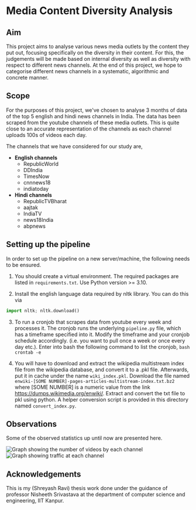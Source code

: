 # Media Content Diversity Analysis

## Aim

This project aims to analyse various news media outlets by the content they put out, focusing specifically on the diversity in their content. For this, the judgements will be made based on internal diversity as well as diversity with respect to different news channels. At the end of this project, we hope to categorise different news channels in a systematic, algorithmic and concrete manner.

## Scope

For the purposes of this project, we've chosen to analyse 3 months of data of the top 5 english and hindi news channels in India. The data has been scraped from the youtube channels of these media outlets. This is quite close to an accurate representation of the channels as each channel uploads 100s of videos each day. <br>

The channels that we have considered for our study are,
- __English channels__
    - RepublicWorld
    - DDIndia
    - TimesNow
    - cnnnews18
    - indiatoday
- __Hindi channels__
    - RepublicTVBharat
    - aajtak
    - IndiaTV
    - news18India
    - abpnews

## Setting up the pipeline
In order to set up the pipeline on a new server/machine, the following needs to be ensured.

1. You should create a virtual environment. The required packages are listed in `requirements.txt`. Use Python version >= 3.10.

2. Install the english language data required by nltk library. You can do this via
```python
import nltk; nltk.download()
```

3. To run a cronjob that scrapes data from youtube every week and processes it. The cronjob runs the underlying `pipeline.py` file, which has a timeframe specified into it. Modify the timeframe and your cronjob schedule accordingly. (i.e. you want to pull once a week or once every day etc.). Enter into bash the following command to list the cronjob, 
```bash crontab -e ```

4. You will have to download and extract the wikipedia multistream index file from the wikipedia database, and convert it to a .pkl file. Afterwards, put it in cache under the name `wiki_index.pkl`. Download the file named `enwiki-[SOME NUMBER]-pages-articles-multistream-index.txt.bz2` where [SOME NUMBER] is a numeric value from the link https://dumps.wikimedia.org/enwiki/. Extract and convert the txt file to pkl using python. A helper conversion script is provided in this directory named `convert_index.py`.

## Observations

Some of the observed statistics up until now are presented here.

![Graph showing the number of videos by each channel](./graphs/vid_count.jpg "Number of Videos")
![Graph showing traffic at each channel](./graphs/views.jpg "Channel traffic")

## Acknowledgements
This is my (Shreyash Ravi) thesis work done under the guidance of professor Nisheeth Srivastava at the department of computer science and engineering, IIT Kanpur.
